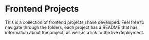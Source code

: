 # Frontend Projects

This is a collection of frontend projects I have developed. Feel free to navigate through the folders, each project has a README that has information about the project, as well as a link to the live deployment.

